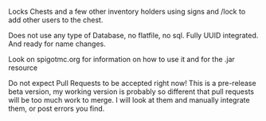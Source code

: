 
Locks Chests and a few other inventory holders using signs and /lock to add other users to the
chest.

Does not use any type of Database, no flatfile, no sql.
Fully UUID integrated. And ready for name changes.

Look on spigotmc.org for information on how to use it and for the .jar resource


Do not expect Pull Requests to be accepted right now! This is a pre-release beta version, my working 
version is probably so different that pull requests will be too much work to merge. I will look at them
and manually integrate them, or post errors you find.
